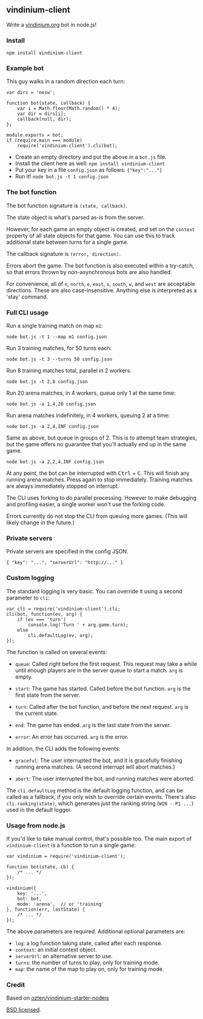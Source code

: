 ## vindinium-client

Write a [vindinium.org](http://vindinium.org/) bot in node.js!

### Install

    npm install vindinium-client

### Example bot

This guy walks in a random direction each turn:

    var dirs = 'nesw';

    function bot(state, callback) {
        var i = Math.floor(Math.random() * 4);
        var dir = dirs[i];
        callback(null, dir);
    };

    module.exports = bot;
    if (require.main === module)
        require('vindinium-client').cli(bot);

 - Create an empty directory and put the above in a `bot.js` file.
 - Install the client here as well: `npm install vindinium-client`
 - Put your key in a file `config.json` as follows: `{"key":"..."}`
 - Run it! `node bot.js -t 1 config.json`

### The bot function

The bot function signature is `(state, callback)`.

The state object is what's parsed as-is from the server.

However, for each game an empty object is created, and set on the `context`
property of all state objects for that game. You can use this to track
additional state between turns for a single game.

The callback signature is `(error, direction)`.

Errors abort the game. The bot function is also executed within a try-catch, so
that errors thrown by non-asynchronous bots are also handled.

For convenience, all of `n`, `north`, `e`, `east`, `s`, `south`, `w`, and
`west` are acceptable directions. These are also case-insensitive. Anything
else is interpreted as a 'stay' command.

### Full CLI usage

Run a single training match on map `m1`:

    node bot.js -t 1 --map m1 config.json

Run 3 training matches, for 50 turns each:

    node bot.js -t 3 --turns 50 config.json

Run 8 training matches total, parallel in 2 workers:

    node bot.js -t 2,8 config.json

Run 20 arena matches, in 4 workers, queue only 1 at the same time:

    node bot.js -a 1,4,20 config.json

Run arena matches indefinitely, in 4 workers, queuing 2 at a time:

    node bot.js -a 2,4,INF config.json

Same as above, but queue in groups of 2. This is to attempt team strategies,
but the game offers no guarantee that you'll actually end up in the same game.

    node bot.js -a 2,2,4,INF config.json

At any point, the bot can be interrupted with <kbd>Ctrl</kbd> + <kbd>C</kbd>.
This will finish any running arena matches. Press again to stop immediately.
Training matches are always immediately stopped on interrupt.

The CLI uses forking to do parallel processing. However to make debugging
and profiling easier, a single worker won't use the forking code.

Errors currently do not stop the CLI from queuing more games. (This will likely
change in the future.)

### Private servers

Private servers are specified in the config JSON.

    { "key": "...", "serverUrl": "http://..." }

### Custom logging

The standard logging is very basic. You can override it using a second
parameter to `cli`:

    var cli = require('vindinium-client').cli;
    cli(bot, function(ev, arg) {
        if (ev === 'turn')
            console.log('Turn ' + arg.game.turn);
        else
            cli.defaultLog(ev, arg);
    });

The function is called on several events:

 - `queue`: Called right before the first request. This request may take a
   while until enough players are in the server queue to start a match. `arg`
   is empty.

 - `start`: The game has started. Called before the bot function. `arg` is the
   first state from the server.

 - `turn`: Called after the bot function, and before the next request. `arg` is
   the current state.

 - `end`: The game has ended. `arg` is the last state from the server.

 - `error`: An error has occurred. `arg` is the error.

In addition, the CLI adds the following events:

 - `graceful`: The user interrupted the bot, and it is gracefully finishing
   running arena matches. (A second interrupt will abort matches.)

 - `abort`: The user interrupted the bot, and running matches were aborted.

The `cli.defaultLog` method is the default logging function, and can be called
as a fallback, if you only wish to override certain events. There's also
`cli.ranking(state)`, which generates just the ranking string (`WIN - P1 ...`)
used in the default logger.

### Usage from node.js

If you'd like to take manual control, that's possible too. The main export of
`vindinium-client` is a function to run a single game:

    var vindinium = require('vindinium-client');

    function bot(state, cb) {
        /* ... */
    });

    vindinium({
        key: '...',
        bot: bot,
        mode: 'arena',  // or 'training'
    }, function(err, lastState) {
        /* ... */
    });

The above parameters are required. Additional optional parameters are:

 - `log`: a log function taking state, called after each response.
 - `context`: an initial context object.
 - `serverUrl`: an alternative server to use.
 - `turns`: the number of turns to play, only for training mode.
 - `map`: the name of the map to play on, only for training mode.

### Credit

Based on [ozten/vindinium-starter-nodejs](https://github.com/ozten/vindinium-starter-nodejs)

[BSD licensed](http://en.wikipedia.org/wiki/BSD_licenses#3-clause_license_.28.22Revised_BSD_License.22.2C_.22New_BSD_License.22.2C_or_.22Modified_BSD_License.22.29).

